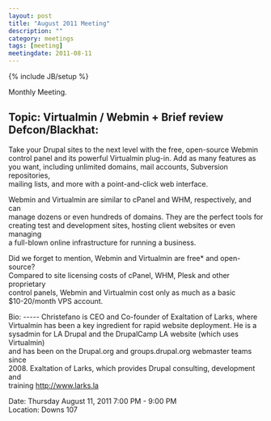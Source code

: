 ```yaml
---
layout: post
title: "August 2011 Meeting"
description: ""
category: meetings
tags: [meeting]
meetingdate: 2011-08-11
---
```

{% include JB/setup %}

Monthly Meeting.                                                               
                                                                             
Topic: Virtualmin / Webmin + Brief review Defcon/Blackhat:                     
------------------------------------------------------------                   
                                                                             
Take your Drupal sites to the next level with the free, open-source Webmin     
control panel and its powerful Virtualmin plug-in. Add as many features as you 
want, including unlimited domains, mail accounts, Subversion repositories,     
mailing lists, and more with a point-and-click web interface.                  
                                                                             
Webmin and Virtualmin are similar to cPanel and WHM, respectively, and can     
manage dozens or even hundreds of domains. They are the perfect tools for      
creating test and development sites, hosting client websites or even managing  
a full-blown online infrastructure for running a business.                     
                                                                             
Did we forget to mention, Webmin and Virtualmin are free* and open-source?     
Compared to site licensing costs of cPanel, WHM, Plesk and other proprietary   
control panels, Webmin and Virtualmin cost only as much as a basic             
$10-20/month VPS account.                                                      
                                                                             
Bio: ----- Christefano is CEO and Co-founder of Exaltation of Larks, where     
Virtualmin has been a key ingredient for rapid website deployment. He is a     
sysadmin for LA Drupal and the DrupalCamp LA website (which uses Virtualmin)   
and has been on the Drupal.org and groups.drupal.org webmaster teams since     
2008. Exaltation of Larks, which provides Drupal consulting, development and   
training http://www.larks.la                                                   
                                                                             
Date: Thursday August 11, 2011 7:00 PM - 9:00 PM                                 
Location: Downs 107                                         
